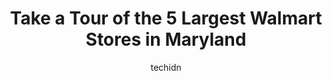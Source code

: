 ---
layout: ampstory
image: https://i0.wp.com/www.statenavi.com/wp-content/uploads/2023/05/walmart-supercenter-0-in-maryland-1685167360.jpeg?resize=640,853
author: techidn
featured: false
description: If you happen to be in Maryland, USA, and looking for a massive Walmart store to fulfill your shopping needs, youre in luck! Weve compiled a list of the top five Largest Walmart locations 
title: Take a Tour of the 5 Largest Walmart Stores in Maryland
cover:
   title: Take a Tour of the 5 Largest Walmart Stores in Maryland
   subtitle: STATENAVI
   background: https://www.statenavi.com/wp-content/uploads/2023/05/walmart-supercenter-0-in-maryland-1685167360.jpeg

pages: 
 - layout: thirds
   top: <h1>#1 Walmart Supercenter</h1>
   bottom: "<p>Its rather disappointing that every other walmart in the area is stocked better than the one thats in my neighborhood. The biggest areas of shelve stocking issues for m</p>"
   background: https://www.statenavi.com/wp-content/uploads/2023/05/walmart-supercenter-1-in-maryland-1685167362.png
   backgroundblur: true
 - layout: thirds
   top: <h1>#2 Walmart Supercenter</h1>
   bottom: "<p>The lady who worked at Walmart went above and beyond to help me find a wine opener. They put it in an isle that had nothing to do with wine near the milk isle. She was re</p>"
   background: https://www.statenavi.com/wp-content/uploads/2023/05/walmart-supercenter-2-in-maryland-1685167365.png
   cta:
      link: https://www.statenavi.com/take-a-tour-of-the-5-largest-walmart-stores-in-maryland/
      text: Take a Tour of the 5 Largest Walmart Stores in Maryland
 - layout: thirds
   top: <h1>#3 Walmart Supercenter</h1>
   bottom: "<p>20910 Frederick Rd, Germantown, MD 20876, United States</p>"
   background: https://www.statenavi.com/wp-content/uploads/2023/05/walmart-supercenter-3-in-maryland-1685167366.jpeg
   cta:
      link: https://www.statenavi.com/take-a-tour-of-the-5-largest-walmart-stores-in-maryland/
      text: Take a Tour of the 5 Largest Walmart Stores in Maryland
 - layout: thirds
   top: <h1>#4 Walmart</h1>
   bottom: "<p>6205 Baltimore National Pike, Catonsville, MD 21228, United States</p>"
   background: https://images.unsplash.com/photo-1618005182384-a83a8bd57fbe?ixlib=rb-4.0.3&ixid=MnwxMjA3fDB8MHxwaG90by1wYWdlfHx8fGVufDB8fHx8&auto=format&fit=crop&w=640&h=853&q=80
   cta:
      link: https://www.statenavi.com/take-a-tour-of-the-5-largest-walmart-stores-in-maryland/
      text: Take a Tour of the 5 Largest Walmart Stores in Maryland
 - layout: thirds
   top: <h1>#5 Walmart Supercenter</h1>
   bottom: "<p>6420 Petrie Way Rd, Baltimore, MD 21237, United States</p>"
   background: https://images.unsplash.com/photo-1547366785-564103df7e13?ixlib=rb-4.0.3&ixid=MnwxMjA3fDB8MHxwaG90by1wYWdlfHx8fGVufDB8fHx8&auto=format&fit=crop&w=640&h=853&q=80
   cta:
      link: https://www.statenavi.com/take-a-tour-of-the-5-largest-walmart-stores-in-maryland/
      text: Take a Tour of the 5 Largest Walmart Stores in Maryland
 - layout: thirds
   top: <h1>#6 Walmart</h1>
   bottom: "<p>8745 Branch Ave, Clinton, MD 20735, United States</p>"
   background: https://images.unsplash.com/photo-1567360425618-1594206637d2?ixlib=rb-4.0.3&ixid=MnwxMjA3fDB8MHxwaG90by1wYWdlfHx8fGVufDB8fHx8&auto=format&fit=crop&w=640&h=853&q=80
   cta:
      link: https://www.statenavi.com/take-a-tour-of-the-5-largest-walmart-stores-in-maryland/
      text: Take a Tour of the 5 Largest Walmart Stores in Maryland
 - layout: thirds
   top: <h1>#7 Walmart Supercenter</h1>
   bottom: "<p>1000 E Pulaski Hwy, Elkton, MD 21921, United States</p>"
   background: https://images.unsplash.com/photo-1591393223703-56fe1347ac62?ixlib=rb-4.0.3&ixid=MnwxMjA3fDB8MHxwaG90by1wYWdlfHx8fGVufDB8fHx8&auto=format&fit=crop&w=640&h=853&q=80
   cta:
      link: https://www.statenavi.com/take-a-tour-of-the-5-largest-walmart-stores-in-maryland/
      text: Take a Tour of the 5 Largest Walmart Stores in Maryland
 - layout: thirds
   middle: Continue reading...
   background: https://images.unsplash.com/photo-1552083974-186346191183?ixlib=rb-4.0.3&ixid=MnwxMjA3fDB8MHxwaG90by1wYWdlfHx8fGVufDB8fHx8&auto=format&fit=crop&w=640&h=853&q=80
   cta:
      link: https://www.statenavi.com/take-a-tour-of-the-5-largest-walmart-stores-in-maryland/
      text: Take a Tour of the 5 Largest Walmart Stores in Maryland
      
---